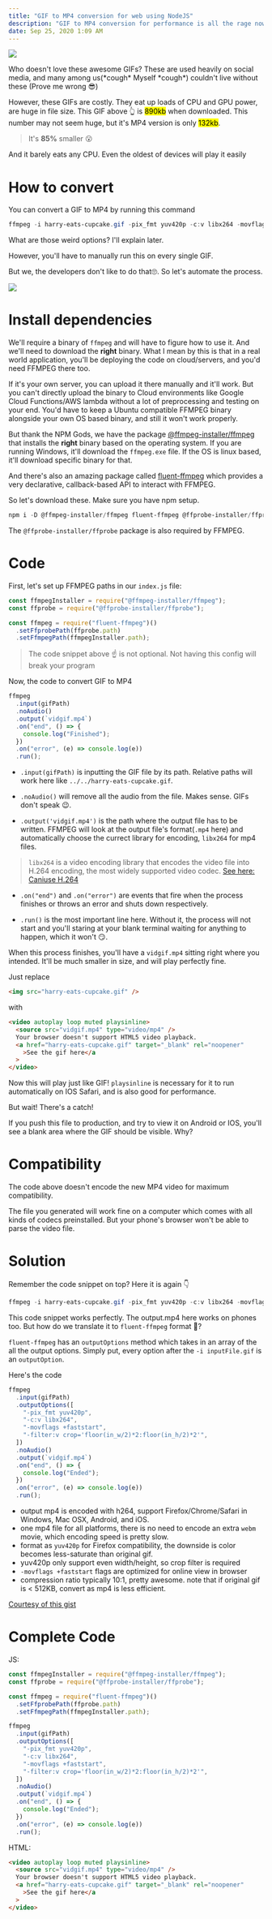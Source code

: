 ```yaml
---
title: "GIF to MP4 conversion for web using NodeJS"
description: "GIF to MP4 conversion for performance is all the rage nowadays. But doing so in practice is really difficult, especially for cross-browser compatibility. Learn how to do it right"
date: Sep 25, 2020 1:09 AM
---
```


![](../../static/media/harry-firebolt-eats-cupcake.gif)

Who doesn't love these awesome GIFs? These are used heavily on social media, and many among us(\*cough* Myself \*cough*) couldn't live without these (Prove me wrong 😎)

However, these GIFs are costly. They eat up loads of CPU and GPU power, are huge in file size. This GIF above 👆 is <mark>890kb</mark> when downloaded. This number may not seem huge, but it's MP4 version is only <mark>132kb</mark>.

> It's **85%** smaller 😮

And it barely eats any CPU. Even the oldest of devices will play it easily

# How to convert

You can convert a GIF to MP4 by running this command

```powershell
ffmpeg -i harry-eats-cupcake.gif -pix_fmt yuv420p -c:v libx264 -movflags +faststart -filter:v crop='floor(in_w/2)*2:floor(in_h/2)*2' output.mp4
```

What are those weird options? I'll explain later.

However, you'll have to manually run this on every single GIF.

But we, the developers don't like to do that🙄. So let's automate the process.

![](../../static/media/dev-automation-10-min.jpg)

# Install dependencies

We'll require a binary of `ffmpeg` and will have to figure how to use it. And we'll need to download the **right** binary. What I mean by this is that in a real world application, you'll be deploying the code on cloud/servers, and you'd need FFMPEG there too.

If it's your own server, you can upload it there manually and it'll work. But you can't directly upload the binary to Cloud environments like Google Cloud Functions/AWS lambda without a lot of preprocessing and testing on your end. You'd have to keep a Ubuntu compatible FFMPEG binary alongside your own OS based binary, and still it won't work properly.

But thank the NPM Gods, we have the package [@ffmpeg-installer/ffmpeg](https://www.npmjs.com/package/@ffmpeg-installer/ffmpeg) that installs the **right** binary based on the operating system. If you are running Windows, it'll download the `ffmpeg.exe` file. If the OS is linux based, it'll download specific binary for that.

And there's also an amazing package called [fluent-ffmpeg](https://www.npmjs.com/package/fluent-ffmpeg) which provides a very declarative, callback-based API to interact with FFMPEG.

So let's download these. Make sure you have npm setup.

```powershell
npm i -D @ffmpeg-installer/ffmpeg fluent-ffmpeg @ffprobe-installer/ffprobe
```

The `@ffprobe-installer/ffprobe` package is also required by FFMPEG.

# Code

First, let's set up FFMPEG paths in our `index.js` file:

```js
const ffmpegInstaller = require("@ffmpeg-installer/ffmpeg");
const ffprobe = require("@ffprobe-installer/ffprobe");

const ffmpeg = require("fluent-ffmpeg")()
  .setFfprobePath(ffprobe.path)
  .setFfmpegPath(ffmpegInstaller.path);
```

> The code snippet above ☝ is not optional. Not having this config will break your program

Now, the code to convert GIF to MP4

```js
ffmpeg
  .input(gifPath)
  .noAudio()
  .output(`vidgif.mp4`)
  .on("end", () => {
    console.log("Finished");
  })
  .on("error", (e) => console.log(e))
  .run();
```

- `.input(gifPath)` is inputting the GIF file by its path. Relative paths will work here like `../../harry-eats-cupcake.gif`.

- `.noAudio()` will remove all the audio from the file. Makes sense. GIFs don't speak 😉.

- `.output('vidgif.mp4')` is the path where the output file has to be written. FFMPEG will look at the output file's format(`.mp4` here) and automatically choose the currect library for encoding, `libx264` for mp4 files.

> `libx264` is a video encoding library that encodes the video file into H.264 encoding, the most widely supported video codec. [See here: Caniuse H.264](https://caniuse.com/mpeg4)

- `.on("end")` and `.on("error")` are events that fire when the process finishes or throws an error and shuts down respectively.

- `.run()` is the most important line here. Without it, the process will not start and you'll staring at your blank terminal waiting for anything to happen, which it won't 😏.

When this process finishes, you'll have a `vidgif.mp4` sitting right where you intended. It'll be much smaller in size, and will play perfectly fine.

Just replace

```html
<img src="harry-eats-cupcake.gif" />
```

with

```html
<video autoplay loop muted playsinline>
  <source src="vidgif.mp4" type="video/mp4" />
  Your browser doesn't support HTML5 video playback.
  <a href="harry-eats-cupcake.gif" target="_blank" rel="noopener"
    >See the gif here</a
  >
</video>
```

Now this will play just like GIF! `playsinline` is necessary for it to run automatically on IOS Safari, and is also good for performance.

But wait! There's a catch!

If you push this file to production, and try to view it on Android or IOS, you'll see a blank area where the GIF should be visible. Why?

# Compatibility

The code above doesn't encode the new MP4 video for maximum compatibility.

The file you generated will work fine on a computer which comes with all kinds of codecs preinstalled. But your phone's browser won't be able to parse the video file.

# Solution

Remember the code snippet on top? Here it is again 👇

```powershell
ffmpeg -i harry-eats-cupcake.gif -pix_fmt yuv420p -c:v libx264 -movflags +faststart -filter:v crop='floor(in_w/2)*2:floor(in_h/2)*2' output.mp4
```

This code snippet works perfectly. The output.mp4 here works on phones too. But how do we translate it to `fluent-ffmpeg` format 🤔?

`fluent-ffmpeg` has an `outputOptions` method which takes in an array of the all the output options. Simply put, every option after the `-i inputFile.gif` is an `outputOption`.

Here's the code

```js
ffmpeg
  .input(gifPath)
  .outputOptions([
    "-pix_fmt yuv420p",
    "-c:v libx264",
    "-movflags +faststart",
    "-filter:v crop='floor(in_w/2)*2:floor(in_h/2)*2'",
  ])
  .noAudio()
  .output(`vidgif.mp4`)
  .on("end", () => {
    console.log("Ended");
  })
  .on("error", (e) => console.log(e))
  .run();
```

- output mp4 is encoded with h264, support Firefox/Chrome/Safari in Windows, Mac OSX, Android, and iOS.
- one mp4 file for all platforms, there is no need to encode an extra `webm` movie, which encoding speed is pretty slow.
- format as `yuv420p` for Firefox compatibility, the downside is color becomes less-saturate than original gif.
- yuv420p only support even width/height, so crop filter is required
- `-movflags +faststart` flags are optimized for online view in browser
- compression ratio typically 10:1, pretty awesome. note that if original gif is < 512KB, convert as mp4 is less efficient.

[Courtesy of this gist](https://gist.github.com/ingramchen/e2af352bf8b40bb88890fba4f47eccd0)

# Complete Code

JS:

```js
const ffmpegInstaller = require("@ffmpeg-installer/ffmpeg");
const ffprobe = require("@ffprobe-installer/ffprobe");

const ffmpeg = require("fluent-ffmpeg")()
  .setFfprobePath(ffprobe.path)
  .setFfmpegPath(ffmpegInstaller.path);

ffmpeg
  .input(gifPath)
  .outputOptions([
    "-pix_fmt yuv420p",
    "-c:v libx264",
    "-movflags +faststart",
    "-filter:v crop='floor(in_w/2)*2:floor(in_h/2)*2'",
  ])
  .noAudio()
  .output(`vidgif.mp4`)
  .on("end", () => {
    console.log("Ended");
  })
  .on("error", (e) => console.log(e))
  .run();
```

HTML:

```html
<video autoplay loop muted playsinline>
  <source src="vidgif.mp4" type="video/mp4" />
  Your browser doesn't support HTML5 video playback.
  <a href="harry-eats-cupcake.gif" target="_blank" rel="noopener"
    >See the gif here</a
  >
</video>
```
